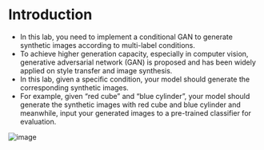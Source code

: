# Introduction
- In this lab, you need to implement a conditional GAN to generate synthetic images according to multi-label conditions.
- To achieve higher generation capacity, especially in computer vision, generative adversarial network (GAN) is proposed and has been widely applied on style transfer and image synthesis.
- In this lab, given a specific condition, your model should generate the corresponding synthetic images.
- For example, given “red cube” and “blue cylinder”, your model should generate the synthetic images with red cube and blue cylinder and meanwhile, input your generated images to a pre-trained classifier for evaluation.

![image](https://user-images.githubusercontent.com/39916963/146383006-6ab7c3bf-5f8e-4bdb-882d-3aa35b6ade69.png)
